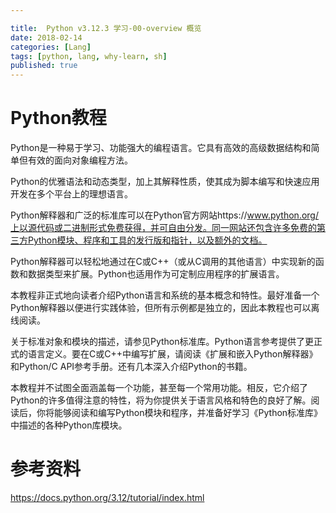 ```yaml
---

title:  Python v3.12.3 学习-00-overview 概览
date: 2018-02-14
categories: [Lang]
tags: [python, lang, why-learn, sh]
published: true
---
```


# Python教程

Python是一种易于学习、功能强大的编程语言。它具有高效的高级数据结构和简单但有效的面向对象编程方法。

Python的优雅语法和动态类型，加上其解释性质，使其成为脚本编写和快速应用开发在多个平台上的理想语言。

Python解释器和广泛的标准库可以在Python官方网站https://www.python.org/上以源代码或二进制形式免费获得，并可自由分发。同一网站还包含许多免费的第三方Python模块、程序和工具的发行版和指针，以及额外的文档。

Python解释器可以轻松地通过在C或C++（或从C调用的其他语言）中实现新的函数和数据类型来扩展。Python也适用作为可定制应用程序的扩展语言。

本教程非正式地向读者介绍Python语言和系统的基本概念和特性。最好准备一个Python解释器以便进行实践体验，但所有示例都是独立的，因此本教程也可以离线阅读。

关于标准对象和模块的描述，请参见Python标准库。Python语言参考提供了更正式的语言定义。要在C或C++中编写扩展，请阅读《扩展和嵌入Python解释器》和Python/C API参考手册。还有几本深入介绍Python的书籍。

本教程并不试图全面涵盖每一个功能，甚至每一个常用功能。相反，它介绍了Python的许多值得注意的特性，将为你提供关于语言风格和特色的良好了解。阅读后，你将能够阅读和编写Python模块和程序，并准备好学习《Python标准库》中描述的各种Python库模块。

# 参考资料

https://docs.python.org/3.12/tutorial/index.html



